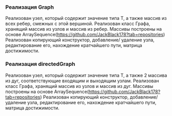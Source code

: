 ### Реализация Graph
Реализован узел, который содержит значение типа T, а также массив из всех ребер, смежных с этой вершиной.
Реализован класс Графа, хранящий массив из узлов и массив из ребер.
Массивы построены на основе ArraySequence(https://github.com/JackBlack178?tab=repositories)
Реализован копирующий конструктор, добавление/ удаление узла, редактирование его, нахождение кратчайшего пути, матрица достижимости.


### Реализация directedGraph
Реализован узел, который содержит значение типа T, а также 2 массива из дуг, соответствующие входящим и выходящим узлам.
Реализован класс Графа, хранящий массив из узлов и массив из дуг.
Массивы построены на основе ArraySequence(https://github.com/JackBlack178?tab=repositories)
Реализован копирующий конструктор, добавление/ удаление узла, редактирование его, нахождение кратчайшего пути, матрица достижимости.

